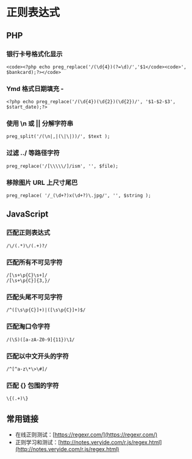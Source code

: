 # 正则表达式

## PHP
	
### 银行卡号格式化显示
	<code><?php echo preg_replace('/(\d{4})(?=\d)/','$1</code><code>', $bankcard);?></code>
	
### Ymd 格式日期填充 -
	<?php echo preg_replace('/(\d{4})(\d{2})(\d{2})/', '$1-$2-$3', $start_date);?>
	
### 使用 \n 或 || 分解字符串
	preg_split('/(\n|,|(\|\|))/', $text );
	
### 过滤 ../ 等路径字符
	preg_replace('/[\\\\\/]/ism', '', $file);
	
### 移除图片 URL 上尺寸尾巴
	preg_replace( '/_(\d+?)x(\d+?)\.jpg/', '', $string );

## JavaScript

### 匹配正则表达式
	/\/(.*)\/(.+)?/

### 匹配所有不可见字符
	/[\s+\p{C}\s+]/
	/[\s+\p{C}]{3,}/

### 匹配头尾不可见字符
	/^([\s\p{C}]+)|([\s\p{C}]+)$/
	
### 匹配淘口令字符
	/(\S)([a-zA-Z0-9]{11})\1/

### 匹配以中文开头的字符

	/^[^a-z\*\>\#]/
	
### 匹配 {} 包围的字符
	\{(.+)\}

## 常用链接

- 在线正则测试：[https://regexr.com/](https://regexr.com/)
- 正则学习和测试：[http://notes.veryide.com/r.js/regex.html](http://notes.veryide.com/r.js/regex.html)